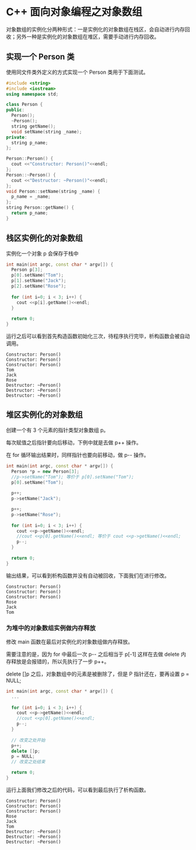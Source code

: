 # C++ 面向对象编程之对象数组

对象数组的实例化分两种形式：一是实例化的对象数组在栈区，会自动进行内存回收；另外一种是实例化的对象数组在堆区，需要手动进行内存回收。

## 实现一个 Person 类

使用同文件类外定义的方式实现一个 Person 类用于下面测试。

```cpp
#include <string>
#include <iostream>
using namespace std;

class Person {
public:
  Person();
  ~Person();
  string getName();
  void setName(string _name);
private:
  string p_name;
};

Person::Person() {
  cout <<"Constructor: Person()"<<endl;
};
Person::~Person() {
  cout <<"Destructor: ~Person()"<<endl;
};
void Person::setName(string _name) {
  p_name = _name;
};
string Person::getName() {
  return p_name;
}
```

## 栈区实例化的对象数组

实例化一个对象 p 会保存于栈中

```cpp
int main(int argc, const char * argv[]) {
  Person p[3];
  p[0].setName("Tom");
  p[1].setName("Jack");
  p[2].setName("Rose");
  
  for (int i=0; i < 3; i++) {
    cout <<p[i].getName()<<endl;
  }
  
  return 0;
}
```

运行之后可以看到首先构造函数初始化三次，待程序执行完毕，析构函数会被自动调用。

```
Constructor: Person()
Constructor: Person()
Constructor: Person()
Tom
Jack
Rose
Destructor: ~Person()
Destructor: ~Person()
Destructor: ~Person()
```

## 堆区实例化的对象数组

创建一个有 3 个元素的指针类型对象数组 p。

每次赋值之后指针要向后移动，下例中就是去做 p++ 操作。

在 for 循环输出结果时，同样指针也要向前移动，做 p-- 操作。

```cpp
int main(int argc, const char * argv[]) {
  Person *p = new Person[3];
  //p->setName("Tom"); 等价于 p[0].setName("Tom");
  p[0].setName("Tom");
  
  p++;
  p->setName("Jack");

  p++;
  p->setName("Rose");
  
  for (int i=0; i < 3; i++) {
    cout <<p->getName()<<endl;
    //cout <<p[0].getName()<<endl; 等价于 cout <<p->getName()<<endl;
    p--;
  }
  
  return 0;
}
```

输出结果，可以看到析构函数并没有自动被回收，下面我们在进行修改。

```
Constructor: Person()
Constructor: Person()
Constructor: Person()
Rose
Jack
Tom
```

### 为堆中的对象数组实例做内存释放

修改 main 函数在最后对实例化的对象数组做内存释放。

需要注意的是，因为 for 中最后一次 p-- 之后相当于 p[-1] 这样在去做 delete 内存释放是会报错的，所以先执行了一步 p++。

delete []p 之后，对象数组中的元素是被删除了，但是 P 指针还在，要再设置 p = NULL;

```cpp
int main(int argc, const char * argv[]) {
  ...
  
  for (int i=0; i < 3; i++) {
    cout <<p->getName()<<endl;
    //cout <<p[0].getName()<<endl;
    p--;
  }
  
  // 改变之处开始
  p++;
  delete []p;
  p = NULL;
  // 改变之处结束

  return 0;
}
```

运行上面我们修改之后的代码，可以看到最后执行了析构函数。

```
Constructor: Person()
Constructor: Person()
Constructor: Person()
Rose
Jack
Tom
Destructor: ~Person()
Destructor: ~Person()
Destructor: ~Person()
```